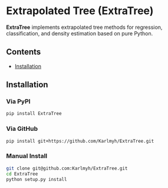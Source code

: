 # Extrapolated Tree (ExtraTree)

**ExtraTree** implements extrapolated tree methods for regression, classification, and density estimation based on pure Python. 

## Contents

- [Installation](#Installation)


## Installation

### Via PyPI

```bash
pip install ExtraTree
```

### Via GitHub

```bash
pip install git+https://github.com/Karlmyh/ExtraTree.git
```


### Manual Install
  > 
```bash
git clone git@github.com:Karlmyh/ExtraTree.git
cd ExtraTree 
python setup.py install
```
